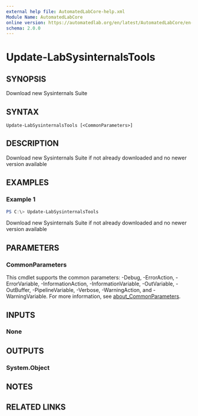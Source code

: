 ```yaml
---
external help file: AutomatedLabCore-help.xml
Module Name: AutomatedLabCore
online version: https://automatedlab.org/en/latest/AutomatedLabCore/en-us/Update-LabSysinternalsTools
schema: 2.0.0
---
```


# Update-LabSysinternalsTools

## SYNOPSIS
Download new Sysinternals Suite

## SYNTAX

```
Update-LabSysinternalsTools [<CommonParameters>]
```

## DESCRIPTION
Download new Sysinternals Suite if not already downloaded and no newer version available

## EXAMPLES

### Example 1
```powershell
PS C:\> Update-LabSysinternalsTools
```

Download new Sysinternals Suite if not already downloaded and no newer version available

## PARAMETERS

### CommonParameters
This cmdlet supports the common parameters: -Debug, -ErrorAction, -ErrorVariable, -InformationAction, -InformationVariable, -OutVariable, -OutBuffer, -PipelineVariable, -Verbose, -WarningAction, and -WarningVariable. For more information, see [about_CommonParameters](http://go.microsoft.com/fwlink/?LinkID=113216).

## INPUTS

### None
## OUTPUTS

### System.Object
## NOTES

## RELATED LINKS

